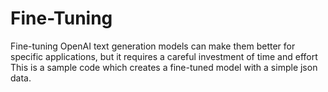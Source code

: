 # Fine-Tuning

Fine-tuning OpenAI text generation models can make them better for specific applications, but it requires a careful investment of time and effort
This is a sample code which creates a fine-tuned model with a simple json data.
